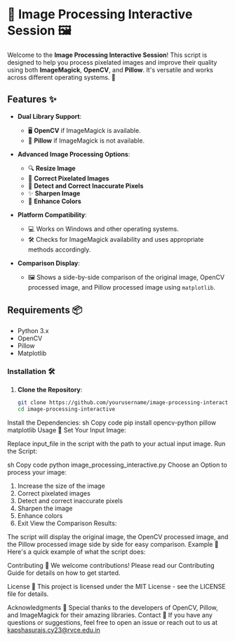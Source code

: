 # 🎨 Image Processing Interactive Session 🖼️

Welcome to the **Image Processing Interactive Session**! This script is designed to help you process pixelated images and improve their quality using both **ImageMagick**, **OpenCV**, and **Pillow**. It's versatile and works across different operating systems. 🎉

## Features ✨

- **Dual Library Support**:
  - 🖥️ **OpenCV** if ImageMagick is available.
  - 📸 **Pillow** if ImageMagick is not available.

- **Advanced Image Processing Options**:
  - 🔍 **Resize Image**
  - 🔧 **Correct Pixelated Images**
  - 🎨 **Detect and Correct Inaccurate Pixels**
  - ✨ **Sharpen Image**
  - 🌈 **Enhance Colors**

- **Platform Compatibility**:
  - 💻 Works on Windows and other operating systems.
  - 🛠️ Checks for ImageMagick availability and uses appropriate methods accordingly.

- **Comparison Display**:
  - 🖼️ Shows a side-by-side comparison of the original image, OpenCV processed image, and Pillow processed image using `matplotlib`.

## Requirements 📦

- Python 3.x
- OpenCV
- Pillow
- Matplotlib

### Installation 🛠️

1. **Clone the Repository**:
   ```sh
   git clone https://github.com/yourusername/image-processing-interactive.git
   cd image-processing-interactive
Install the Dependencies:
sh
Copy code
pip install opencv-python pillow matplotlib
Usage 🚀
Set Your Input Image:

Replace input_file in the script with the path to your actual input image.
Run the Script:

sh
Copy code
python image_processing_interactive.py
Choose an Option to process your image:

1. Increase the size of the image
2. Correct pixelated images
3. Detect and correct inaccurate pixels
4. Sharpen the image
5. Enhance colors
6. Exit
View the Comparison Results:

The script will display the original image, the OpenCV processed image, and the Pillow processed image side by side for easy comparison.
Example 📸
Here's a quick example of what the script does:


Contributing 🤝
We welcome contributions! Please read our Contributing Guide for details on how to get started.

License 📜
This project is licensed under the MIT License - see the LICENSE file for details.

Acknowledgments 🙏
Special thanks to the developers of OpenCV, Pillow, and ImageMagick for their amazing libraries.
Contact 📧
If you have any questions or suggestions, feel free to open an issue or reach out to us at kapshasurajs.cy23@rvce.edu.in
